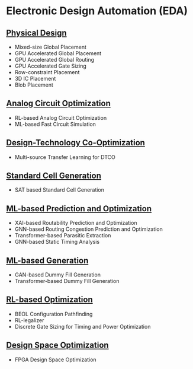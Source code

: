 # Electronic Design Automation (EDA)

## [Physical Design](https://github.com/CSDL-postech/Topic_Introduction/tree/main/Physical_Design)

* Mixed-size Global Placement
* GPU Accelerated Global Placement
* GPU Accelerated Global Routing
* GPU Accelerated Gate Sizing
* Row-constraint Placement
* 3D IC Placement
* Blob Placement

## [Analog Circuit Optimization](https://github.com/CSDL-postech/Topic_Introduction/tree/main/Analog_Circuit_Opt)

* RL-based Analog Circuit Optimization
* ML-based Fast Circuit Simulation

## [Design-Technology Co-Optimization](https://github.com/CSDL-postech/Topic_Introduction/tree/main/DTCO)

* Multi-source Transfer Learning for DTCO

## [Standard Cell Generation](https://github.com/CSDL-postech/Topic_Introduction/tree/main/STD_Cell_Generation)

* SAT based Standard Cell Generation

## [ML-based Prediction and Optimization](https://github.com/CSDL-postech/Topic_Introduction/tree/main/ML_Prediction_and_Opt)

* XAI-based Routability Prediction and Optimization
* GNN-based Routing Congestion Prediction and Optimization
* Transformer-based Parasitic Extraction
* GNN-based Static Timing Analysis

## [ML-based Generation](https://github.com/CSDL-postech/Topic_Introduction/tree/main/ML_Generation)

* GAN-based Dummy Fill Generation
* Transformer-based Dummy Fill Generation

## [RL-based Optimization](https://github.com/CSDL-postech/Topic_Introduction/tree/main/RL_Opt)

* BEOL Configuration Pathfinding
* RL-legalizer
* Discrete Gate Sizing for Timing and Power Optimization

## [Design Space Optimization](https://github.com/CSDL-postech/Topic_Introduction/tree/main/Design_Space_Opt)

* FPGA Design Space Optimization
 
